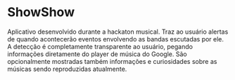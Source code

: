 ShowShow
===========
Aplicativo desenvolvido durante a hackaton musical.
Traz ao usuário alertas de quando acontecerão eventos envolvendo as bandas escutadas por ele. A detecção é completamente transparente ao usuário, pegando informações diretamente do player de música do Google. São opcionalmente mostradas também informações e curiosidades sobre as músicas sendo reproduzidas atualmente.

